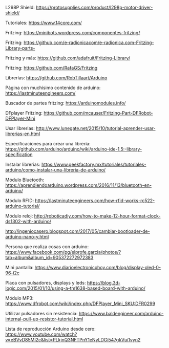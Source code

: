 
L298P Shield: https://protosupplies.com/product/l298p-motor-driver-shield/

Tutoriales: https://www.14core.com/

Fritzing: https://minibots.wordpress.com/componentes-fritzing/

Fritzing: https://github.com/e-radionicacom/e-radionica.com-Fritzing-Library-parts-

Fritzing y más: https://github.com/adafruit/Fritzing-Library/

Fritzing: https://github.com/RafaGS/Fritzing

Librerías: https://github.com/RobTillaart/Arduino

Página con muchísimo contenido de arduino: https://lastminuteengineers.com/

Buscador de partes fritzing: https://arduinomodules.info/

DFplayer Fritzing: https://github.com/mcauser/Fritzing-Part-DFRobot-DFPlayer-Mini

Usar librerias: http://www.lunegate.net/2015/10/tutorial-aprender-usar-librerias-en.html

Especificaciones para crear una librería: https://github.com/arduino/arduino/wiki/arduino-ide-1.5:-library-specification

Instalar librerias: https://www.geekfactory.mx/tutoriales/tutoriales-arduino/como-instalar-una-libreria-de-arduino/

Módulo Bluetooth: https://aprendiendoarduino.wordpress.com/2016/11/13/bluetooth-en-arduino/

Módulo RFID: https://lastminuteengineers.com/how-rfid-works-rc522-arduino-tutorial/

Módulo reloj: http://roboticadiy.com/how-to-make-12-hour-format-clock-ds1302-with-arduino/

http://ingeniocasero.blogspot.com/2017/05/cambiar-bootloader-de-arduino-nano-y.html

Persona que realiza cosas con arduino: https://www.facebook.com/pg/elprofe.garcia/photos/?tab=album&album_id=905372272972383

Mini pantalla: https://www.diarioelectronicohoy.com/blog/display-oled-0-96-i2c

Placa con pulsadores, displays y leds: https://blog.3d-logic.com/2015/01/10/using-a-tm1638-based-board-with-arduino/

Módulo MP3: https://www.dfrobot.com/wiki/index.php/DFPlayer_Mini_SKU:DFR0299

Utilizar pulsadores sin resistencia: https://www.baldengineer.com/arduino-internal-pull-up-resistor-tutorial.html

Lista de reproducción Arduino desde cero: https://www.youtube.com/watch?v=eBVvD85Ml2c&list=PLkjnQ3NFTPnY1eNyLDGi547gkVui1vyn2
